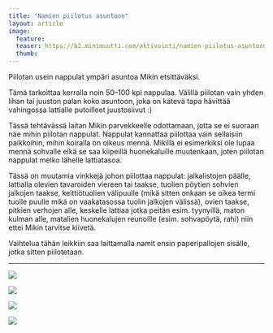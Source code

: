 ```yaml
---
title: "Namien piilotus asuntoon"
layout: article
image:
  feature:
  teaser: https://b2.minimuutti.com/aktivointi/namien-piilotus-asuntoon/DSC30804-245px.jpg
  thumb:
---
```


Piilotan usein nappulat ympäri asuntoa Mikin etsittäväksi.

Tämä tarkoittaa kerralla noin 50–100 kpl nappulaa. Välillä piilotan vain yhden lihan tai juuston palan koko asuntoon, joka on kätevä tapa hävittää vahingossa lattialle putoilleet juustosiivut :)

Tässä tehtävässä laitan Mikin parvekkeelle odottamaan, jotta se ei suoraan näe mihin piilotan nappulat. Nappulat kannattaa piilottaa vain sellaisiin paikkoihin, mihin koiralla on oikeus mennä. Mikillä ei esimerkiksi ole lupaa mennä sohvalle eikä se saa kiipeillä huonekaluille muutenkaan, joten piilotan nappulat melko lähelle lattiatasoa.

Tässä on muutamia vinkkejä johon piilottaa nappulat: jalkalistojen päälle, lattialla olevien tavaroiden viereen tai taakse, tuolien pöytien sohvien jalkojen taakse, keittiötuolien välipuulle (mikä sitten onkaan se oikea termi tuolle puulle mikä on vaakatasossa tuolin jalkojen välissä), ovien taakse, pitkien verhojen alle, keskelle lattiaa jotka peitän esim. tyynyillä, maton kulman alle, matalien huonekalujen reunoille (esim. sohvapöytä, rahi) niin ettei Mikin tarvitse kiivetä.

Vaihtelua tähän leikkiin saa laittamalla namit ensin paperipallojen sisälle, jotka sitten piilotetaan.

---

![](https://b2.minimuutti.com/aktivointi/namien-piilotus-asuntoon/DSC30802-800px.jpg)

![](https://b2.minimuutti.com/aktivointi/namien-piilotus-asuntoon/DSC30814-800px.jpg)

![](https://b2.minimuutti.com/aktivointi/namien-piilotus-asuntoon/DSC30810-800px.jpg)

![](https://b2.minimuutti.com/aktivointi/namien-piilotus-asuntoon/DSC30804-800px.jpg)
